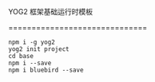 YOG2 框架基础运行时模板

==============================

```
npm i -g yog2
yog2 init project
cd base
npm i --save
npm i bluebird --save
```
